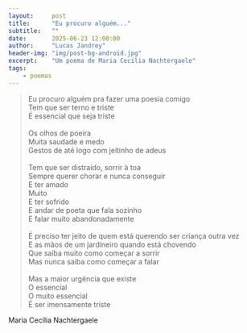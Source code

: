 ```yaml
---
layout:     post
title:      "Eu procuro alguém..."
subtitle:   ""
date:       2025-06-23 12:00:00
author:     "Lucas Jandrey"
header-img: "img/post-bg-android.jpg"
excerpt:    "Um poema de Maria Cecília Nachtergaele"
tags:
    - poemas
---
```



>Eu procuro alguém pra fazer uma poesia comigo <br>
>Tem que ser terno e triste<br>
>É essencial que seja triste
><br><br>
>Os olhos de poeira<br>
>Muita saudade e medo<br>
>Gestos de até logo com jeitinho de adeus<br>
><br>
>Tem que ser distraído, sorrir à toa<br>
>Sempre querer chorar e nunca conseguir<br>
>E ter amado<br>
>Muito<br>
>E ter sofrido<br>
>E andar de poeta que fala sozinho<br>
>E falar muito abandonadamente
><br><br>
>É preciso ter jeito de quem está querendo ser criança outra vez<br>
>E as mãos de um jardineiro quando está chovendo<br>
>Que saiba muito como começar a sorrir<br>
>Mas nunca saiba como começar a falar
><br><br>
>Mas a maior urgência que existe<br>
>O essencial<br>
>O muito essencial<br>
>É ser imensamente triste<br>

Maria Cecília Nachtergaele